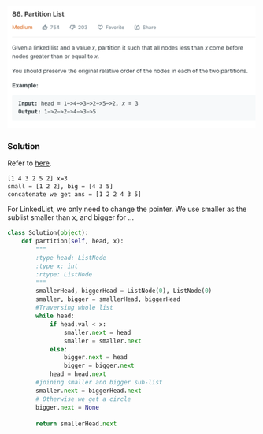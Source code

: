 ![](../images/86.png)
### Solution
Refer to [here](https://leetcode.com/problems/partition-list/solution/).<br>
```
[1 4 3 2 5 2] x=3
small = [1 2 2], big = [4 3 5]
concatenate we get ans = [1 2 2 4 3 5]
```
For LinkedList, we only need to change the pointer. We use smaller as the sublist smaller than x, and bigger for ...
```python
class Solution(object):
    def partition(self, head, x):
        """
        :type head: ListNode
        :type x: int
        :rtype: ListNode
        """
        smallerHead, biggerHead = ListNode(0), ListNode(0)
        smaller, bigger = smallerHead, biggerHead
        #Traversing whole list
        while head:
            if head.val < x:
                smaller.next = head
                smaller = smaller.next
            else:
                bigger.next = head
                bigger = bigger.next
            head = head.next
        #joining smaller and bigger sub-list
        smaller.next = biggerHead.next
        # Otherwise we get a circle
        bigger.next = None
        
        return smallerHead.next
```
